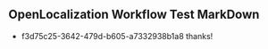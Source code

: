 ## OpenLocalization Workflow Test MarkDown
* f3d75c25-3642-479d-b605-a7332938b1a8 
thanks!<!--HONumber=Mar16_HO3-->
